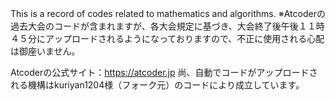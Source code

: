 This is a record of codes related to mathematics and algorithms.
※Atcoderの過去大会のコードが含まれますが、各大会規定に基づき、大会終了後午後１１時４５分にアップロードされるようになっておりますので、不正に使用される心配は御座いません。

Atcoderの公式サイト：https://atcoder.jp
尚、自動でコードがアップロードされる機構はkuriyan1204様（フォーク元）のコードにより成立しています。
